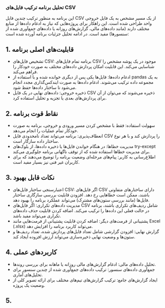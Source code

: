 ### تحلیل برنامه ترکیب فایل‌های CSV
این برنامه به منظور ترکیب چندین فایل CSV از یک مسیر مشخص به یک فایل خروجی واحد طراحی شده است. این راهکار برای پروژه‌هایی که نیاز به ادغام داده‌ها از منابع مختلف دارند (مانند داده‌های مالی، گزارش‌های روزانه یا داده‌های جمع‌آوری شده از سنسورها) مفید است. در ادامه تحلیل جزئیات برنامه آورده شده است:

## 1. قابلیت‌های اصلی برنامه
- تشخیص فایل‌های CSV: برنامه تمام فایل‌های CSV موجود در یک پوشه مشخص را شناسایی می‌کند. این قابلیت امکان پردازش داده‌های مختلف به صورت خودکار را فراهم می‌کند.
- ادغام داده‌ها: فایل‌ها یکی پس از دیگری خوانده شده و با استفاده از pandas به یک مجموعه داده ترکیب می‌شوند. ادغام داده‌ها به صورت ایندکس‌گذاری مجدد انجام می‌شود تا ساختار داده‌ها حفظ شود.
- ذخیره خروجی: داده‌های نهایی در یک فایل CSV ذخیره می‌شوند که می‌توان از آن برای پردازش‌های بعدی یا تجزیه و تحلیل استفاده کرد.

## 2. نقاط قوت برنامه
- سهولت استفاده: فقط با مشخص کردن مسیر ورودی و خروجی، برنامه به صورت خودکار تمام عملیات را انجام می‌دهد.
- انعطاف‌پذیری: برنامه می‌تواند تعداد نامحدودی فایل CSV را پردازش کند و با هر نوع ساختار داده سازگار است.
- مدیریت خطاها: در هنگام خواندن فایل‌ها یا ذخیره داده‌ها، از بلوک‌های try-except برای مدیریت خطاها استفاده شده که از توقف ناگهانی برنامه جلوگیری می‌کند.
- اطلاع‌رسانی به کاربر: پیام‌های مرحله‌ای وضعیت برنامه را توضیح می‌دهند که برای کاربران غیر فنی نیز بسیار مفید است.

## 3. نکات قابل بهبود
- اعتبارسنجی ساختار فایل‌های CSV: اگر فایل‌های CSV دارای ساختارهای متفاوتی باشند، ممکن است خطاهایی رخ دهد. افزودن قابلیت بررسی سازگاری ساختار فایل‌ها (مانند بررسی ستون‌های مشترک) می‌تواند عملکرد برنامه را بهبود دهد.
- مدیریت داده‌های تکراری: اگر فایل‌های CSV شامل ردیف‌های تکراری باشند، برنامه در حالت فعلی این داده‌ها را ترکیب می‌کند. اضافه کردن قابلیت حذف داده‌های تکراری می‌تواند مفید باشد.
- پشتیبانی از فرمت‌های دیگر: اضافه کردن قابلیت پشتیبانی از فرمت‌هایی مانند Excel (.xlsx) می‌تواند کاربرد برنامه را افزایش دهد.
- گزارش نهایی: افزودن گزارشی شامل تعداد فایل‌های پردازش شده، تعداد ردیف‌ها و ستون‌ها و وضعیت نهایی ذخیره‌سازی می‌تواند ارزش افزوده ایجاد کند.

## 4. کاربردهای عملی
- تحلیل داده‌های مالی: ادغام گزارش‌های مالی روزانه یا ماهانه برای بررسی روندها.
- جمع‌آوری داده‌های سنسور: ترکیب داده‌های جمع‌آوری شده از چندین سنسور برای تحلیل‌های آماری.
- ایجاد گزارش‌های جامع: ترکیب گزارش‌های تیم‌های مختلف برای ارائه تصویر کلی از وضعیت یک پروژه.

## 5. 
